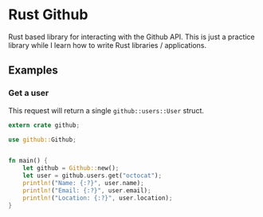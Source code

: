 # Rust Github

Rust based library for interacting with the Github API. This is just a practice library while I learn how to write Rust libraries / applications.

## Examples

### Get a user

This request will return a single `github::users::User` struct.

```rust
extern crate github;

use github::Github;


fn main() {
    let github = Github::new();
    let user = github.users.get("octocat");
    println!("Name: {:?}", user.name);
    println!("Email: {:?}", user.email);
    println!("Location: {:?}", user.location);
}
```
